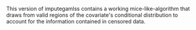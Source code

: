 This version of imputegamlss contains a working mice-like-algorithm that draws from valid regions of the covariate's conditional distribution to account for the information contained in censored data.



